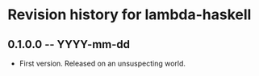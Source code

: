 # Revision history for lambda-haskell

## 0.1.0.0 -- YYYY-mm-dd

* First version. Released on an unsuspecting world.
